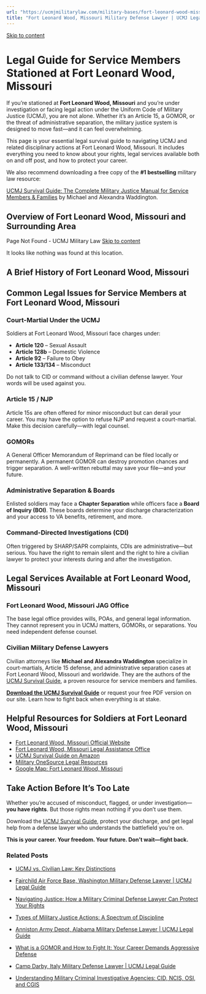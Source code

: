 ```yaml
---
url: "https://ucmjmilitarylaw.com/military-bases/fort-leonard-wood-missouri-military-defense-lawyer-ucmj-legal-guide/"
title: "Fort Leonard Wood, Missouri Military Defense Lawyer | UCMJ Legal Guide"
---
```


[Skip to content](https://ucmjmilitarylaw.com/military-bases/fort-leonard-wood-missouri-military-defense-lawyer-ucmj-legal-guide/#content)

# Legal Guide for Service Members Stationed at Fort Leonard Wood, Missouri

If you’re stationed at **Fort Leonard Wood, Missouri** and you’re under investigation or facing legal action under the Uniform Code of Military Justice (UCMJ), you are not alone. Whether it’s an Article 15, a GOMOR, or the threat of administrative separation, the military justice system is designed to move fast—and it can feel overwhelming.

This page is your essential legal survival guide to navigating UCMJ and related disciplinary actions at Fort Leonard Wood, Missouri. It includes everything you need to know about your rights, legal services available both on and off post, and how to protect your career.

We also recommend downloading a free copy of the **#1 bestselling** military law resource:

[UCMJ Survival Guide: The Complete Military Justice Manual for Service Members & Families](https://www.amazon.com/dp/B0FCDD3B2Z) by Michael and Alexandra Waddington.

## Overview of Fort Leonard Wood, Missouri and Surrounding Area

Page Not Found - UCMJ Military Law [Skip to content](https://ucmjmilitarylaw.com/military-bases/fort-leonard-wood-missouri-military-defense-lawyer-ucmj-legal-guide/%7Blocation7#content)

It looks like nothing was found at this location.

## A Brief History of Fort Leonard Wood, Missouri

## Common Legal Issues for Service Members at Fort Leonard Wood, Missouri

### Court-Martial Under the UCMJ

Soldiers at Fort Leonard Wood, Missouri face charges under:

- **Article 120** – Sexual Assault
- **Article 128b** – Domestic Violence
- **Article 92** – Failure to Obey
- **Article 133/134** – Misconduct

Do not talk to CID or command without a civilian defense lawyer. Your words will be used against you.

### Article 15 / NJP

Article 15s are often offered for minor misconduct but can derail your career. You may have the option to refuse NJP and request a court-martial. Make this decision carefully—with legal counsel.

### GOMORs

A General Officer Memorandum of Reprimand can be filed locally or permanently. A permanent GOMOR can destroy promotion chances and trigger separation. A well-written rebuttal may save your file—and your future.

### Administrative Separation & Boards

Enlisted soldiers may face a **Chapter Separation** while officers face a **Board of Inquiry (BOI)**. These boards determine your discharge characterization and your access to VA benefits, retirement, and more.

### Command-Directed Investigations (CDI)

Often triggered by SHARP/SAPR complaints, CDIs are administrative—but serious. You have the right to remain silent and the right to hire a civilian lawyer to protect your interests during and after the investigation.

## Legal Services Available at Fort Leonard Wood, Missouri

### Fort Leonard Wood, Missouri JAG Office

The base legal office provides wills, POAs, and general legal information. They cannot represent you in UCMJ matters, GOMORs, or separations. You need independent defense counsel.

### Civilian Military Defense Lawyers

Civilian attorneys like **Michael and Alexandra Waddington** specialize in court-martials, Article 15 defense, and administrative separation cases at Fort Leonard Wood, Missouri and worldwide. They are the authors of the [UCMJ Survival Guide](https://www.amazon.com/dp/B0FCDD3B2Z), a proven resource for service members and families.

**[Download the UCMJ Survival Guide](https://www.amazon.com/dp/B0FCDD3B2Z)** or request your free PDF version on our site. Learn how to fight back when everything is at stake.

## Helpful Resources for Soldiers at Fort Leonard Wood, Missouri

- [Fort Leonard Wood, Missouri Official Website](https://ucmjmilitarylaw.com/military-bases/fort-leonard-wood-missouri-military-defense-lawyer-ucmj-legal-guide/%7Blocation12%7D)
- [Fort Leonard Wood, Missouri Legal Assistance Office](https://ucmjmilitarylaw.com/military-bases/fort-leonard-wood-missouri-military-defense-lawyer-ucmj-legal-guide/%7Blocation13%7D)
- [UCMJ Survival Guide on Amazon](https://www.amazon.com/dp/B0FCDD3B2Z)
- [Military OneSource Legal Resources](https://www.militaryonesource.mil/legal/)
- [Google Map: Fort Leonard Wood, Missouri](https://ucmjmilitarylaw.com/military-bases/fort-leonard-wood-missouri-military-defense-lawyer-ucmj-legal-guide/%7Blocation14%7D)

## Take Action Before It’s Too Late

Whether you’re accused of misconduct, flagged, or under investigation— **you have rights**. But those rights mean nothing if you don’t use them.

Download the [UCMJ Survival Guide](https://www.amazon.com/dp/B0FCDD3B2Z), protect your discharge, and get legal help from a defense lawyer who understands the battlefield you’re on.

**This is your career. Your freedom. Your future. Don’t wait—fight back.**

### Related Posts

- [UCMJ vs. Civilian Law: Key Distinctions](https://ucmjmilitarylaw.com/ucmj/ucmj-vs-civilian-law-key-distinctions/)
- [Fairchild Air Force Base, Washington Military Defense Lawyer \| UCMJ Legal Guide](https://ucmjmilitarylaw.com/fairchild-air-force-base-washington-military-defense-lawyer-ucmj-legal-guide/)
- [Navigating Justice: How a Military Criminal Defense Lawyer Can Protect Your Rights](https://ucmjmilitarylaw.com/military-criminal-defense-lawyer/)
- [Types of Military Justice Actions: A Spectrum of Discipline](https://ucmjmilitarylaw.com/ucmj/types-of-military-justice-actions-a-spectrum-of-discipline/)

- [Anniston Army Depot, Alabama Military Defense Lawyer \| UCMJ Legal Guide](https://ucmjmilitarylaw.com/anniston-army-depot-alabama-military-defense-lawyer-ucmj-legal-guide/)
- [What is a GOMOR and How to Fight It: Your Career Demands Aggressive Defense](https://ucmjmilitarylaw.com/gomor/)
- [Camp Darby, Italy Military Defense Lawyer \| UCMJ Legal Guide](https://ucmjmilitarylaw.com/camp-darby-italy-military-defense-lawyer-ucmj-legal-guide/)
- [Understanding Military Criminal Investigative Agencies: CID, NCIS, OSI, and CGIS](https://ucmjmilitarylaw.com/investigations/understanding-military-criminal-investigative-agencies-cid-ncis-osi-and-cgis/)
